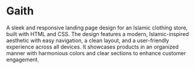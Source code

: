 # Gaith

A sleek and responsive landing page design for an Islamic clothing store, built with HTML and CSS. The design features a modern, Islamic-inspired aesthetic with easy navigation, a clean layout, and a user-friendly experience across all devices. It showcases products in an organized manner with harmonious colors and clear sections to enhance customer engagement.
